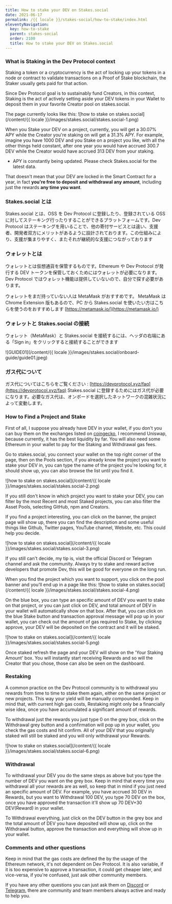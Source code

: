 ```yaml
---
title: How to stake your DEV on Stakes.social
date: 2021-06-17
permalink: /{{ locale }}/stakes-social/how-to-stake/index.html
eleventyNavigation:
  key: how-to-stake
  parent: stakes-social
  order: 2100
  title: How to stake your DEV on Stakes.social
---
```


### What is Staking in the Dev Protocol context

Staking a token or a cryptocurrency is the act of locking up your tokens in a node or contract to validate transactions on a Proof of Stake blockchain, the Staker usually gets paid for that action.

Since Dev Protocol goal is to sustainably fund Creators, in this context, Staking is the act of actively setting aside your DEV tokens in your Wallet to deposit them in your favorite Creator pool on stakes.social.

The page currently looks like this:
![how to stake on stakes.social](/content/{{ locale }}/images/stakes.social/stakes.social-1.png)

When you Stake your DEV on a project, currently, you will get a 30.07% APY while the Creator you're staking on will get a 31.3% APY. For example, imagine you have 1000 DEV and you Stake on a project you like, with all the other things held constant, after one year you would have accrued 300.7 DEV while the Creator would have accrued 313 DEV from your staking.

- APY is constantly being updated. Please check Stakes.social for the latest data.

That doesn't mean that your DEV are locked in the Smart Contract for a year, in fact **you're free to deposit and withdrawal any amount**, including just the rewards **any time you want**.

### Stakes.social とは

Stakes.social とは、OSS を Dev Protocol に登録したり、登録されている OSS に対してステーキング行ったりすることができるプラットフォームです。Dev Protocol はステーキングを用いることで、他の寄付サービスとは違い、支援者、開発者双方にメリットがあるように設計されております。この仕組みにより、支援が集まりやすく、またそれが継続的な支援につながっております

### ウォレットとは

ウォレットとは仮想通貨を保管するものです。Ethereum や Dev Protocol が発行する DEV トークンを保管しておくためにはウォレットが必要になります。Dev Protocol ではウォレット機能は提供していないので、自分で探す必要があります。

ウォレットをまだ持っていない人は MetaMask がおすすめです。
MetaMask は Chrome Extension 版もあるので、PC から Stakes.social を使いたい方はこちらを使うのをおすすめします
[https://metamask.io/](https://metamask.io/)

### ウォレットと Stakes.social の接続

ウォレット（MetaMask）と Stakes.social を接続するには、ヘッダの右端にある「Sign in」をクリックすると接続することができます

![GUIDE01](/content/{{ locale }}/images/stakes.social/onboard-guide/guide01.jpeg)

### ガス代について

ガス代についてはこちらをご覧ください : [https://devprotocol.xyz/faq](https://devprotocol.xyz/faq)
Stakes.social に登録するためにはガス代が必要になります。必要なガス代は、オンボードを選択したネットワークの混雑状況によって変動します。

### How to Find a Project and Stake

First of all, I suppose you already have DEV in your wallet, if you don't you can buy them on the exchanges listed on [coingecko](https://www.coingecko.com/en/coins/dev-protocol), I recommend Uniswap, because currently, it has the best liquidity by far. You will also need some Ethereum in your wallet to pay for the Staking and Withdrawal gas fees.

Go to stakes.social, you connect your wallet on the top right corner of the page, then on the Pools section, if you already know the project you want to stake your DEV in, you can type the name of the project you're looking for, it should show up, you can also browse the list until you find it.

![how to stake on stakes.social](/content/{{ locale }}/images/stakes.social/stakes.social-2.png)

If you still don't know in which project you want to stake your DEV, you can filter by the most Recent and most Staked projects, you can also filter the Asset Pools, selecting GitHub, npm and Creators.

If you find a project interesting, you can click on the banner, the project page will show up, there you can find the description and some useful things like Github, Twitter pages, YouTube channel, Website, etc. This could help you decide.

![how to stake on stakes.social](/content/{{ locale }}/images/stakes.social/stakes.social-3.png)

If you still can't decide, my tip is, visit the official Discord or Telegram channel and ask the community. Always try to stake and reward active developers that promote Dev, this will be good for everyone on the long run.

When you find the project which you want to support, you click on the pool banner and you'll end up in a page like this:
![how to stake on stakes.social](/content/{{ locale }}/images/stakes.social/stakes.social-4.png)

On the blue box, you can type an specific amount of DEV you want to stake on that project, or you can just click on DEV, and total amount of DEV in your wallet will automatically show on that box. After that, you can click on the blue Stake button and transaction approval message will pop up in your wallet, you can check out the amount of gas required to Stake, by clicking approve, your DEV will be deposited on the contract and it will be staked.

![how to stake on stakes.social](/content/{{ locale }}/images/stakes.social/stakes.social-5.png)

Once staked refresh the page and your DEV will show on the 'Your Staking Amount' box. You will instantly start receiving Rewards and so will the Creator that you chose, those can also be seen on the dashboard.

### Restaking

A common practice on the Dev Protocol community is to withdrawal you rewards from time to time to stake them again, either on the same project or new projects. This way your yield will be manually compounded. Keep in mind that, with current high gas costs, Restaking might only be a financially wise idea, once you have accumulated a significant amount of rewards.

To withdrawal just the rewards you just type 0 on the grey box, click on the Withdrawal grey button and a confirmation will pop up in your wallet, you check the gas costs and hit confirm. All of your DEV that you originally staked will still be staked and you will only withdrawal your Rewards.

![how to stake on stakes.social](/content/{{ locale }}/images/stakes.social/stakes.social-6.png)

### Withdrawal

To withdrawal your DEV you do the same steps as above but you type the number of DEV you want on the grey box. Keep in mind that every time you withdrawal all your rewards are as well, so keep that in mind if you just need an specific amount of DEV. For example, you have accrued 30 DEV in Rewards, but you want to Withdrawal 100 DEV, you type 70 DEV on the box, once you have approved the transaction it'll show up 70 DEV+30 DEV(Reward) in your wallet.

To Withdrawal everything, just click on the DEV button in the grey box and the total amount of DEV you have deposited will show up, click on the Withdrawal button, approve the transaction and everything will show up in your wallet.

### Comments and other questions

Keep in mind that the gas costs are defined the by the usage of the Ethereum network, it's not dependent on Dev Protocol. It is also variable, if it is too expensive to approve a transaction, it could get cheaper later, and vice-versa, if you're confused, just ask other community members.

If you have any other questions you can just ask them on [Discord](https://discord.com/channels/547215761341546497/675499290940014604) or [Telegram](https://web.telegram.org/#/im?p=@devprtcl), there are community and team members always active and ready to help you.
